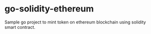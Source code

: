 # go-solidity-ethereum
Sample go project to mint token on ethereum blockchain using solidity smart contract.
